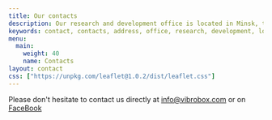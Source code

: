 ```yaml
---
title: Our contacts
description: Our research and development office is located in Minsk, the capital of Belarus. We respond to every email or FaceBook message.
keywords: contact, contacts, address, office, research, development, location, Minsk, Belarus
menu:
  main:
    weight: 40
    name: Contacts
layout: contact
css: ["https://unpkg.com/leaflet@1.0.2/dist/leaflet.css"]
---
```

Please don't hesitate to contact us directly at <info@vibrobox.com> or on [FaceBook](https://m.me/VibroBox)
